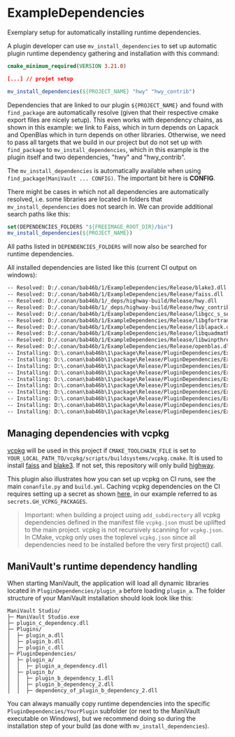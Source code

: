 # ExampleDependencies

Exemplary setup for automatically installing runtime dependencies.

A plugin developer can use `mv_install_dependencies` to set up automatic plugin runtime dependency gathering and installation with this command:
```cmake
cmake_minimum_required(VERSION 3.21.0)

[...] // projet setup

mv_install_dependencies(${PROJECT_NAME} "hwy" "hwy_contrib")
```
Dependencies that are linked to our plugin `${PROJECT_NAME}` and found with `find_package` are automatically resolve (given that their respective cmake export files are nicely setup). This even works with dependency chains, as shown in this example: we link to Faiss, which in turn depends on Lapack and OpenBlas which in turn depends on other libraries.
Otherwise, we need to pass all targets that we build in our project but do not set up with `find_package` to `mv_install_dependencies`, which in this example is the plugin itself and two dependencies, "hwy" and "hwy_contrib". 

The `mv_install_dependencies` is automatically available when using `find_package(ManiVault ... CONFIG)`. The important bit here is **CONFIG**.

There might be cases in which not all dependencies are automatically resolved, i.e. some libraries are located in folders that `mv_install_dependencies` does not search in. We can provide additional search paths like this:
```cmake
set(DEPENDENCIES_FOLDERS "${FREEIMAGE_ROOT_DIR}/bin")
mv_install_dependencies(${PROJECT_NAME})
```
All paths listed in `DEPENDENCIES_FOLDERS` will now also be searched for runtime dependencies.

All installed dependencies are listed like this (current CI output on windows):
```bash
-- Resolved: D:/.conan/bab46b/1/ExampleDependencies/Release/blake3.dll
-- Resolved: D:/.conan/bab46b/1/ExampleDependencies/Release/faiss.dll
-- Resolved: D:/.conan/bab46b/1/_deps/highway-build/Release/hwy.dll
-- Resolved: D:/.conan/bab46b/1/_deps/highway-build/Release/hwy_contrib.dll
-- Resolved: D:/.conan/bab46b/1/ExampleDependencies/Release/libgcc_s_seh-1.dll
-- Resolved: D:/.conan/bab46b/1/ExampleDependencies/Release/libgfortran-5.dll
-- Resolved: D:/.conan/bab46b/1/ExampleDependencies/Release/liblapack.dll
-- Resolved: D:/.conan/bab46b/1/ExampleDependencies/Release/libquadmath-0.dll
-- Resolved: D:/.conan/bab46b/1/ExampleDependencies/Release/libwinpthread-1.dll
-- Resolved: D:/.conan/bab46b/1/ExampleDependencies/Release/openblas.dll
-- Installing: D:\.conan\bab46b\1\package\Release/PluginDependencies/ExampleDependenciesPlugin/blake3.dll
-- Installing: D:\.conan\bab46b\1\package\Release/PluginDependencies/ExampleDependenciesPlugin/faiss.dll
-- Installing: D:\.conan\bab46b\1\package\Release/PluginDependencies/ExampleDependenciesPlugin/hwy.dll
-- Installing: D:\.conan\bab46b\1\package\Release/PluginDependencies/ExampleDependenciesPlugin/hwy_contrib.dll
-- Installing: D:\.conan\bab46b\1\package\Release/PluginDependencies/ExampleDependenciesPlugin/libgcc_s_seh-1.dll
-- Installing: D:\.conan\bab46b\1\package\Release/PluginDependencies/ExampleDependenciesPlugin/libgfortran-5.dll
-- Installing: D:\.conan\bab46b\1\package\Release/PluginDependencies/ExampleDependenciesPlugin/liblapack.dll
-- Installing: D:\.conan\bab46b\1\package\Release/PluginDependencies/ExampleDependenciesPlugin/libquadmath-0.dll
-- Installing: D:\.conan\bab46b\1\package\Release/PluginDependencies/ExampleDependenciesPlugin/libwinpthread-1.dll
-- Installing: D:\.conan\bab46b\1\package\Release/PluginDependencies/ExampleDependenciesPlugin/openblas.dll
```

## Managing dependencies with vcpkg
[vcpkg](https://github.com/microsoft/vcpkg/) will be used in this project if `CMAKE_TOOLCHAIN_FILE` is set to `YOUR_LOCAL_PATH_TO/vcpkg/scripts/buildsystems/vcpkg.cmake`. It is used to install [faiss](https://github.com/facebookresearch/faiss) and [blake3](https://github.com/BLAKE3-team/BLAKE3). If not set, this repository will only build [highway](https://github.com/google/highway).

This plugin also illustrates how you can set up vcpkg on CI runs, see the main `conanfile.py` and `build.yml`. Caching vcpkg dependencies on the CI requires setting up a secret as shown [here](https://learn.microsoft.com/en-us/vcpkg/consume/binary-caching-github-packages), in our example referred to as `secrets.GH_VCPKG_PACKAGES`.

> Important: when building a project using `add_subdirectory` all vcpkg dependencies defined in the manifest file `vcpkg.json` must be uplifted to the main project. vcpkg is not recursively scanning for `vcpkg.json`. In CMake, vcpkg only uses the toplevel `vcpkg.json` since all dependencies need to be installed before the very first project() call.

## ManiVault's runtime dependency handling
When starting ManiVault, the application will load all dynamic libraries located in `PluginDependencies/plugin_a` before loading `plugin_a`. The folder structure of your ManiVault installation should look look like this:
```
ManiVault Studio/
├─ ManiVault Studio.exe
├─ plugin_c_dependency.dll
├─ Plugins/
│  ├─ plugin_a.dll
│  ├─ plugin_b.dll
│  ├─ plugin_c.dll
├─ PluginDependencies/
│  ├─ plugin_a/
│  │  ├─ plugin_a_dependency.dll
│  ├─ plugin_b/
│  │  ├─ plugin_b_dependency_1.dll
│  │  ├─ plugin_b_dependency_2.dll
│  │  ├─ dependency_of_plugin_b_dependency_2.dll
````
You can always manually copy runtime dependencies into the specific `PluginDependencies/YourPlugin` subfolder (or next to the ManiVault executable on Windows), but we recommend doing so during the installation step of your build (as done with `mv_install_dependencies`).
